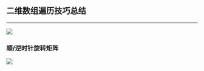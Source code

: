 ## 二维数组遍历技巧总结

---
![](https://myimages-wqz.oss-cn-shanghai.aliyuncs.com/intern/202208191503510.png)
### 顺/逆时针旋转矩阵

![](https://myimages-wqz.oss-cn-shanghai.aliyuncs.com/intern/202208291131428.png)

